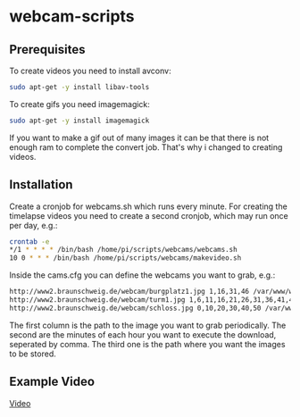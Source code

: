 # webcam-scripts

## Prerequisites

To create videos you need to install avconv:

``` bash
sudo apt-get -y install libav-tools
```

To create gifs you need imagemagick:

``` bash
sudo apt-get -y install imagemagick
```

If you want to make a gif out of many images it can be that there is not enough ram to complete the convert job. That's why i changed to creating videos.

## Installation

Create a cronjob for webcams.sh which runs every minute. For creating the timelapse videos you need to create a second cronjob, which may run once per day, e.g.:

```bash
crontab -e
*/1 * * * * /bin/bash /home/pi/scripts/webcams/webcams.sh
10 0 * * * /bin/bash /home/pi/scripts/webcams/makevideo.sh

```

Inside the cams.cfg you can define the webcams you want to grab, e.g.:

```bash
http://www2.braunschweig.de/webcam/burgplatz1.jpg 1,16,31,46 /var/www/webcams/burgplatz
http://www2.braunschweig.de/webcam/turm1.jpg 1,6,11,16,21,26,31,36,41,46,51,56 /var/www/webcams/rufaeutchenplatz
http://www2.braunschweig.de/webcam/schloss.jpg 0,10,20,30,40,50 /var/www/webcams/schloss
```

The first column is the path to the image you want to grab periodically.
The second are the minutes of each hour you want to execute the download, seperated by comma.
The third one is the path where you want the images to be stored.

## Example Video

[Video](https://dl.dropboxusercontent.com/u/3059639/github/webcam-scripts/schloss-timelapse-160812.mp4)
